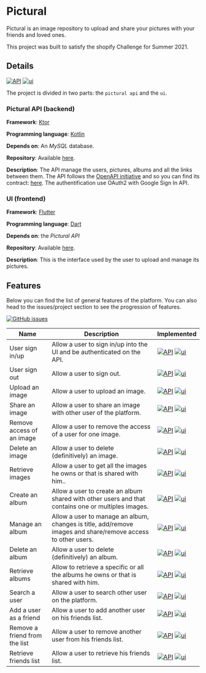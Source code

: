 # Pictural

Pictural is an image repository to upload and share your pictures with your friends and
loved ones.

This project was built to satisfy the shopify Challenge for Summer 2021.

## Details

[![API](https://img.shields.io/badge/API-1.2.4-blue.svg)](https://shields.io/) [![ui](https://img.shields.io/badge/UI-0.5.0-blue.svg)](https://shields.io/)

The project is divided in two parts: the `pictural api` and the `ui`.

### Pictural API (backend)

**Framework**: [Ktor](http://ktor.io/)

**Programming language**: [Kotlin](https://kotlinlang.org/)

**Depends on**: An _MySQL_ database.

**Repository**: Available [here](https://github.com/apomalyn/pictural/tree/main/pictural-api).

**Description**: The API manage the users, pictures, albums and all the links between them.
The API follows the [OpenAPI initiative](https://www.openapis.org/) and so you can find its
contract: [here](https://apomalyn.github.io/pictural/#overview). The authentification
use OAuth2 with Google Sign In API.

### UI (frontend)

**Framework**: [Flutter](http://flutter.dev)

**Programming language**: [Dart](https://dart.dev)

**Depends on**: the _Pictural API_

**Repository**: Available [here](https://github.com/apomalyn/pictural/tree/main/pictural).

**Description**: This is the interface used by the user to upload and manage its pictures.


## Features

Below you can find the list of general features of the platform. You can also head to the issues/project section to see
the progression of features.

[![GitHub issues](https://img.shields.io/github/issues/Naereen/StrapDown.js.svg)](https://github.com/apomalyn/pictural/issues)


| Name                          	| Description                                                                                                  	| Implemented 	|
|-------------------------------	|--------------------------------------------------------------------------------------------------------------	|---------------------------------------------------------------------------------------------------------------------------------------------------------------------- |
| User sign in/up               	| Allow a user to sign in/up into the UI and be authenticated on the API.                                      	| [![API](https://img.shields.io/badge/API-Done-green.svg)](https://shields.io/) [![ui](https://img.shields.io/badge/UI-Done-green.svg)](https://shields.io/)           |
| User sign out                 	| Allow a user to sign out.                                                                                    	| [![API](https://img.shields.io/badge/API-Done-green.svg)](https://shields.io/) [![ui](https://img.shields.io/badge/UI-No-red.svg)](https://shields.io/)               |
| Upload an image               	| Allow a user to upload an image.                                                                             	| [![API](https://img.shields.io/badge/API-Done-green.svg)](https://shields.io/) [![ui](https://img.shields.io/badge/UI-Done-green.svg)](https://shields.io/)           |
| Share an image                	| Allow a user to share an image with other user of the platform.                                              	| [![API](https://img.shields.io/badge/API-Done-green.svg)](https://shields.io/) [![ui](https://img.shields.io/badge/UI-Done-green.svg)](https://shields.io/)               |
| Remove access of an image     	| Allow a user to remove the access of a user for one image.                                                   	| [![API](https://img.shields.io/badge/API-Done-green.svg)](https://shields.io/) [![ui](https://img.shields.io/badge/UI-Done-green.svg)](https://shields.io/)               |
| Delete an image               	| Allow a user to delete (definitively) an image.                                                              	| [![API](https://img.shields.io/badge/API-Done-green.svg)](https://shields.io/) [![ui](https://img.shields.io/badge/UI-Done-green.svg)](https://shields.io/)               |
| Retrieve images               	| Allow a user to get all the images he owns or that is shared with him..                                      	| [![API](https://img.shields.io/badge/API-Done-green.svg)](https://shields.io/) [![ui](https://img.shields.io/badge/UI-Done-green.svg)](https://shields.io/) |
| Create an album               	| Allow a user to create an album shared with other users and that contains one or multiples images.           	| [![API](https://img.shields.io/badge/API-Done-green.svg)](https://shields.io/) [![ui](https://img.shields.io/badge/UI-In%20Progress-orange.svg)](https://shields.io/)               |
| Manage an album               	| Allow a user to manage an album, changes is title, add/remove images and share/remove access to other users. 	| [![API](https://img.shields.io/badge/API-Done-green.svg)](https://shields.io/) [![ui](https://img.shields.io/badge/UI-No-red.svg)](https://shields.io/)               |
| Delete an album               	| Allow a user to delete (definitively) an album.                                                              	| [![API](https://img.shields.io/badge/API-Done-green.svg)](https://shields.io/) [![ui](https://img.shields.io/badge/UI-No-red.svg)](https://shields.io/)               |
| Retrieve albums               	| Allow to retrieve a specific or all the albums he owns or that is shared with him.                           	| [![API](https://img.shields.io/badge/API-Done-green.svg)](https://shields.io/) [![ui](https://img.shields.io/badge/UI-No-red.svg)](https://shields.io/)               |
| Search a user                 	| Allow a user to search other user on the platform.                                                           	| [![API](https://img.shields.io/badge/API-Done-green.svg)](https://shields.io/) [![ui](https://img.shields.io/badge/UI-Done-green.svg)](https://shields.io/)                   |
| Add a user as a friend        	| Allow a user to add another user on his friends list.                                                        	| [![API](https://img.shields.io/badge/API-Done-green.svg)](https://shields.io/) [![ui](https://img.shields.io/badge/UI-Done-green.svg)](https://shields.io/)               |
| Remove a friend from the list 	| Allow a user to remove another user from his friends list.                                                   	| [![API](https://img.shields.io/badge/API-Done-green.svg)](https://shields.io/) [![ui](https://img.shields.io/badge/UI-Done-green.svg)](https://shields.io/)               |
| Retrieve friends list         	| Allow a user to retrieve his friends list.                                                                   	| [![API](https://img.shields.io/badge/API-Done-green.svg)](https://shields.io/) [![ui](https://img.shields.io/badge/UI-Done-green.svg)](https://shields.io/)               |
